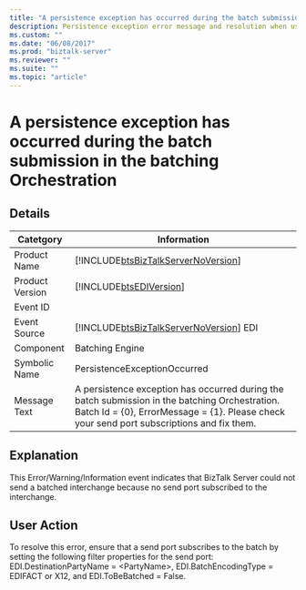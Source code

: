 ```yaml
---
title: "A persistence exception has occurred during the batch submission in the batching Orchestration"
description: Persistence exception error message and resolution when using EDI batching in BizTalk Server.
ms.custom: ""
ms.date: "06/08/2017"
ms.prod: "biztalk-server"
ms.reviewer: ""
ms.suite: ""
ms.topic: "article"
---
```

# A persistence exception has occurred during the batch submission in the batching Orchestration

## Details  
  
| Catetgory | Information |
|---|---|
|  Product Name   |  [!INCLUDE[btsBizTalkServerNoVersion](../includes/btsbiztalkservernoversion-md.md)] |
| Product Version |  [!INCLUDE[btsEDIVersion](../includes/btsediversion-md.md)] |
|    Event ID     | |
|  Event Source   |   [!INCLUDE[btsBizTalkServerNoVersion](../includes/btsbiztalkservernoversion-md.md)] EDI   |
|    Component    |  Batching Engine  |
|  Symbolic Name  |  PersistenceExceptionOccurred  |
|  Message Text   | A persistence exception has occurred during the batch submission in the batching Orchestration. Batch Id = {0}, ErrorMessage = {1}. Please check your send port subscriptions and fix them. |
  
## Explanation  
 This Error/Warning/Information event indicates that BizTalk Server could not send a batched interchange because no send port subscribed to the interchange.  
  
## User Action  
 To resolve this error, ensure that a send port subscribes to the batch by setting the following filter properties for the send port: EDI.DestinationPartyName = \<PartyName\>, EDI.BatchEncodingType = EDIFACT or X12, and EDI.ToBeBatched = False.
